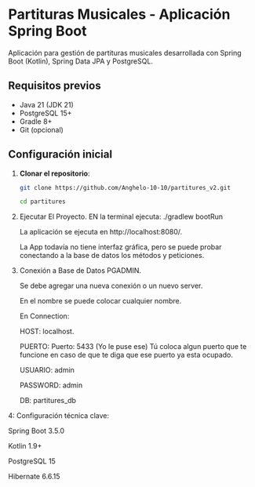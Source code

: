 # Partituras Musicales - Aplicación Spring Boot

Aplicación para gestión de partituras musicales desarrollada con Spring Boot (Kotlin), Spring Data JPA y PostgreSQL.

## Requisitos previos

- Java 21 (JDK 21)
- PostgreSQL 15+
- Gradle 8+
- Git (opcional)

## Configuración inicial

1. **Clonar el repositorio**:
   ```bash
   git clone https://github.com/Anghelo-10-10/partitures_v2.git
   
   cd partitures

2. Ejecutar El Proyecto.
   EN la terminal ejecuta: ./gradlew bootRun

   La aplicación se ejecuta en http://localhost:8080/.

   La App todavía no tiene interfaz gráfica, pero se puede probar conectando a la base de datos los métodos y peticiones.


4. Conexión a Base de Datos PGADMIN.

   Se debe agregar una nueva conexión o un nuevo server.

   En el nombre se puede colocar cualquier nombre.

   En Connection:

   HOST: localhost.

   PUERTO: Puerto: 5433 (Yo le puse ese) Tú coloca algun puerto que te funcione en caso de que te diga que ese puerto ya esta ocupado.

   USUARIO: admin

   PASSWORD: admin

   DB: partitures_db

4: Configuración técnica clave:

Spring Boot 3.5.0

Kotlin 1.9+

PostgreSQL 15

Hibernate 6.6.15
   
   

